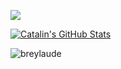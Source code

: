 <a href="https://github.com/breylaude/breylaude"> <img align="center" src="https://github-readme-stats.vercel.app/api/top-langs/?username=breylaude&hide=java,html&title_color=ffffff&text_color=c9cacc&icon_color=2bbc8a&bg_color=1d1f21" /> </a> 

<a href="https://github.com/breylaude/breylaude"> <img align="center" src="https://github-readme-stats.vercel.app/api?username=breylaude&show_icons=true&line_height=27&count_private=true&title_color=ffffff&text_color=c9cacc&icon_color=2bbc8a&bg_color=1d1f21" alt="Catalin's GitHub Stats" /> </a>

<p><img align="center" src="https://github-readme-streak-stats.herokuapp.com/?user=breylaude&theme=dark" alt="breylaude" /></p>
